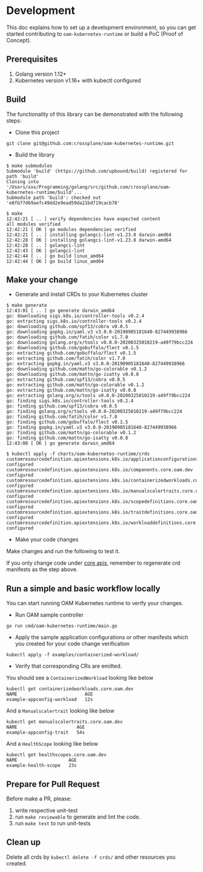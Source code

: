 # Development

This doc explains how to set up a development environment, so you can get started
contributing to `oam-kubernetes-runtime` or build a PoC (Proof of Concept). 

## Prerequisites

1. Golang version 1.12+
2. Kubernetes version v1.16+ with kubectl configured

## Build

The functionality of this library can be demonstrated with the following steps:

* Clone this project
```console
git clone git@github.com:crossplane/oam-kubernetes-runtime.git
```

* Build the library 

```console
$ make submodules
Submodule 'build' (https://github.com/upbound/build) registered for path 'build'
Cloning into '/Users/xxx/Programming/golang/src/github.com/crossplane/oam-kubernetes-runtime/build'...
Submodule path 'build': checked out 'e8fb77d69aefc49dd2e9ead59da21bd719cacb78'
```


```
$ make
12:42:21 [ .. ] verify dependencies have expected content
all modules verified
12:42:21 [ OK ] go modules dependencies verified
12:42:21 [ .. ] installing golangci-lint-v1.23.8 darwin-amd64
12:42:28 [ OK ] installing golangci-lint-v1.23.8 darwin-amd64
12:42:28 [ .. ] golangci-lint
12:42:43 [ OK ] golangci-lint
12:42:44 [ .. ] go build linux_amd64
12:42:44 [ OK ] go build linux_amd64
```

## Make your change
* Generate and install CRDs to your Kubernetes cluster

```shell
$ make generate
12:43:01 [ .. ] go generate darwin_amd64
go: downloading sigs.k8s.io/controller-tools v0.2.4
go: extracting sigs.k8s.io/controller-tools v0.2.4
go: downloading github.com/spf13/cobra v0.0.5
go: downloading gopkg.in/yaml.v3 v3.0.0-20190905181640-827449938966
go: downloading github.com/fatih/color v1.7.0
go: downloading golang.org/x/tools v0.0.0-20200325010219-a49f79bcc224
go: downloading github.com/gobuffalo/flect v0.1.5
go: extracting github.com/gobuffalo/flect v0.1.5
go: extracting github.com/fatih/color v1.7.0
go: extracting gopkg.in/yaml.v3 v3.0.0-20190905181640-827449938966
go: downloading github.com/mattn/go-colorable v0.1.2
go: downloading github.com/mattn/go-isatty v0.0.8
go: extracting github.com/spf13/cobra v0.0.5
go: extracting github.com/mattn/go-colorable v0.1.2
go: extracting github.com/mattn/go-isatty v0.0.8
go: extracting golang.org/x/tools v0.0.0-20200325010219-a49f79bcc224
go: finding sigs.k8s.io/controller-tools v0.2.4
go: finding github.com/spf13/cobra v0.0.5
go: finding golang.org/x/tools v0.0.0-20200325010219-a49f79bcc224
go: finding github.com/fatih/color v1.7.0
go: finding github.com/gobuffalo/flect v0.1.5
go: finding gopkg.in/yaml.v3 v3.0.0-20190905181640-827449938966
go: finding github.com/mattn/go-colorable v0.1.2
go: finding github.com/mattn/go-isatty v0.0.8
12:43:08 [ OK ] go generate darwin_amd64
```


```
$ kubectl apply -f charts/oam-kubernetes-runtime/crds
customresourcedefinition.apiextensions.k8s.io/applicationconfigurations.core.oam.dev configured
customresourcedefinition.apiextensions.k8s.io/components.core.oam.dev configured
customresourcedefinition.apiextensions.k8s.io/containerizedworkloads.core.oam.dev configured
customresourcedefinition.apiextensions.k8s.io/manualscalertraits.core.oam.dev configured
customresourcedefinition.apiextensions.k8s.io/scopedefinitions.core.oam.dev configured
customresourcedefinition.apiextensions.k8s.io/traitdefinitions.core.oam.dev configured
customresourcedefinition.apiextensions.k8s.io/workloaddefinitions.core.oam.dev configured
```

* Make your code changes

Make changes and run the following to test it.

If you only change code under [core apis](./apis/core), remember to
regenerate crd manifests as the step above.

## Run a simple and basic workflow locally
You can start running OAM Kubernetes runtime to verify your changes.
* Run OAM sample controller
```
go run cmd/oam-kubernetes-runtime/main.go
```

* Apply the sample application configurations or other manifests 
which you created for your code change verification

```
kubectl apply -f examples/containerized-workload/ 
```

* Verify that corresponding CRs are emitted. 

You should see a `ContainerizedWorkload` looking like below
```
kubectl get containerizedworkloads.core.oam.dev  
NAME                         AGE
example-appconfig-workload   12s
```

And a `Manualscalertrait` looking like below
```
kubectl get manualscalertraits.core.oam.dev
NAME                      AGE
example-appconfig-trait   54s

```

And a `HealthScope` looking like below
```
kubectl get healthscopes.core.oam.dev
NAME                   AGE
example-health-scope   23s
```

## Prepare for Pull Request

Before make a PR, please:

1) write respective unit-test
2) run `make reviewable` to generate and lint the code.
3) run `make test` to run unit-tests

## Clean up

Delete all crds by `kubectl delete -f crds/` and other resources you created.
